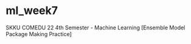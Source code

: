# ml_week7

SKKU COMEDU 22
4th Semester - Machine Learning [Ensemble Model Package Making Practice]
